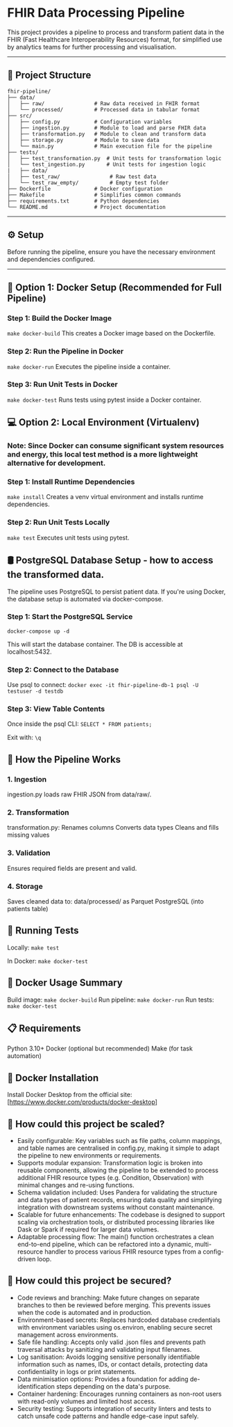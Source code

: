 # FHIR Data Processing Pipeline

This project provides a pipeline to process and transform patient data in the FHIR (Fast Healthcare Interoperability Resources) format, for simplified use by analytics teams for further processing and visualisation.

---

## 📁 Project Structure

```
fhir-pipeline/
├── data/
│   ├── raw/                # Raw data received in FHIR format
│   └── processed/          # Processed data in tabular format
├── src/
│   ├── config.py           # Configuration variables
│   ├── ingestion.py        # Module to load and parse FHIR data
│   ├── transformation.py   # Module to clean and transform data
│   ├── storage.py          # Module to save data
│   └── main.py             # Main execution file for the pipeline
├── tests/
│   ├── test_transformation.py  # Unit tests for transformation logic
│   └── test_ingestion.py       # Unit tests for ingestion logic
|   ├── data/
│   ├── test_raw/                # Raw test data 
│   └── test_raw_empty/          # Empty test folder
├── Dockerfile              # Docker configuration
├── Makefile                # Simplifies common commands
├── requirements.txt        # Python dependencies
└── README.md               # Project documentation
```
---

## ⚙️ Setup

Before running the pipeline, ensure you have the necessary environment and dependencies configured.

---

## 🐳 Option 1: Docker Setup (Recommended for Full Pipeline)

### Step 1: Build the Docker Image  

`make docker-build`
This creates a Docker image based on the Dockerfile.

### Step 2: Run the Pipeline in Docker
`make docker-run`
Executes the pipeline inside a container. 

### Step 3: Run Unit Tests in Docker
`make docker-test`
Runs tests using pytest inside a Docker container.

## 💻 Option 2: Local Environment (Virtualenv)
### Note: Since Docker can consume significant system resources and energy, this local test method is a more lightweight alternative for development.

### Step 1: Install Runtime Dependencies
`make install`
Creates a venv virtual environment and installs runtime dependencies.

### Step 2: Run Unit Tests Locally
`make test`
Executes unit tests using pytest.

## 🛢 PostgreSQL Database Setup - how to access the transformed data.

The pipeline uses PostgreSQL to persist patient data. If you're using Docker, the database setup is automated via docker-compose.

### Step 1: Start the PostgreSQL Service

`docker-compose up -d`

This will start the database container. The DB is accessible at localhost:5432.

### Step 2: Connect to the Database

Use psql to connect:
`docker exec -it fhir-pipeline-db-1 psql -U testuser -d testdb`

### Step 3: View Table Contents

Once inside the psql CLI:
`SELECT * FROM patients;`

Exit with:
`\q`

## 🔄 How the Pipeline Works

### 1. Ingestion
ingestion.py loads raw FHIR JSON from data/raw/.

### 2. Transformation
transformation.py:
   Renames columns
   Converts data types
   Cleans and fills missing values

### 3. Validation
Ensures required fields are present and valid.

### 4. Storage
Saves cleaned data to:
   data/processed/ as Parquet
   PostgreSQL (into patients table)

## 🧪 Running Tests

Locally: `make test`

In Docker: `make docker-test`

## 🐳 Docker Usage Summary

Build image: `make docker-build`
Run pipeline: `make docker-run`
Run tests: `make docker-test`

## 📋 Requirements

   Python 3.10+
   Docker (optional but recommended)
   Make (for task automation)

## 🧰 Docker Installation

Install Docker Desktop from the official site: [https://www.docker.com/products/docker-desktop]

## 🔧 How could this project be scaled?

- Easily configurable: Key variables such as file paths, column mappings, and table names are centralised in config.py, making it simple to adapt the pipeline to new environments or requirements.
- Supports modular expansion: Transformation logic is broken into reusable components, allowing the pipeline to be extended to process additional FHIR resource types (e.g. Condition, Observation) with minimal changes and re-using functions.
- Schema validation included: Uses Pandera for validating the structure and data types of patient records, ensuring data quality and simplifying integration with downstream systems without constant maintenance.
- Scalable for future enhancements: The codebase is designed to support scaling via orchestration tools, or distributed processing libraries like Dask or Spark if required for larger data volumes.
- Adaptable processing flow: The main() function orchestrates a clean end-to-end pipeline, which can be refactored into a dynamic, multi-resource handler to process various FHIR resource types from a config-driven loop.

## 🔧 How could this project be secured?

- Code reviews and branching: Make future changes on separate branches to then be reviewed before merging. This prevents issues when the code is automated and in production.
- Environment-based secrets: Replaces hardcoded database credentials with environment variables using os.environ, enabling secure secret management across environments.
- Safe file handling: Accepts only valid .json files and prevents path traversal attacks by sanitizing and validating input filenames.
- Log sanitisation: Avoids logging sensitive personally identifiable information such as names, IDs, or contact details, protecting data confidentiality in logs or print statements.
- Data minimisation options: Provides a foundation for adding de-identification steps depending on the data's purpose. 
- Container hardening: Encourages running containers as non-root users with read-only volumes and limited host access.
- Security testing: Supports integration of security linters and tests to catch unsafe code patterns and handle edge-case input safely.